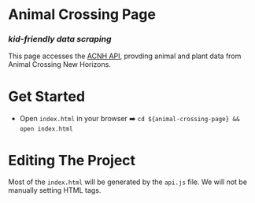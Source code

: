 # Animal Crossing Page

### ***kid-friendly data scraping***

This page accesses the [ACNH API](https://acnhapi.com/), provding animal and plant data from Animal Crossing New Horizons.

# Get Started

  * Open `index.html` in your browser
    ➡️ `cd ${animal-crossing-page} && open index.html`
    
# Editing The Project

Most of the `index.html` will be generated by the `api.js` file. We will not be manually setting HTML tags.
